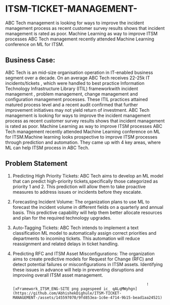 # ITSM-TICKET-MANAGEMENT-
ABC Tech management is looking for ways to improve the incident management process as recent customer survey results shows that incident management is rated as poor. Machine Learning as way to improve ITSM processes ABC Tech management recently attended Machine Learning conference on ML for ITSM.

## Business Case:
ABC Tech is an mid-size organisation operation in IT-enabled business segment over a decade. On an average ABC Tech receives 22-25k IT incidents/tickets , which were handled to best practice Information Technology Infrastructure Library (ITIL) frameworkwith incident management , problem management, change management and configuration management processes. These ITIL practices attained matured process level and a recent audit confirmed that further improvement initiatives may not yield return of investment.
ABC Tech management is looking for ways to improve the incident management process as recent customer survey results shows that incident management is rated as poor.
Machine Learning as way to improve ITSM processes ABC Tech management recently attended Machine Learning conference on ML for ITSM.Machine learning looks prospective to improve ITSM processes through prediction and automation. They came up with 4 key areas, where ML can help ITSM process in ABC Tech.

## Problem Statement
   1) Predicting High Priority Tickets: ABC Tech aims to develop an ML model that can predict high-priority tickets,specifically those categorized as priority 1 and 2. This prediction will allow them to take proactive measures to address issues or incidents before they escalate.

   2) Forecasting Incident Volume: The organization plans to use ML to forecast the incident volume in different fields on a quarterly and annual basis. This predictive capability will help them better allocate resources and plan for the required technology upgrades.

   3) Auto-Tagging Tickets: ABC Tech intends to implement a text classification ML model to automatically assign correct priorities and departments to incoming tickets. This automation will reduce reassignment and related delays in ticket handling.

   4) Predicting RFC and ITSM Asset Misconfigurations: The organization aims to create predictive models for Request for Change (RFC) and detect potential failures or misconfigurations in ITSM assets. Identifying these issues in advance will help in preventing disruptions and improving overall ITSM asset management.

                                                                     ![xFramework_ITSM_ENG-SITE png pagespeed ic_ qALqMWyhgn](https://github.com/AbhishekDighule/ITSM-TICKET-MANAGEMENT-/assets/145597070/9fd853ea-1c6e-4714-9b15-bead1aa24521)
